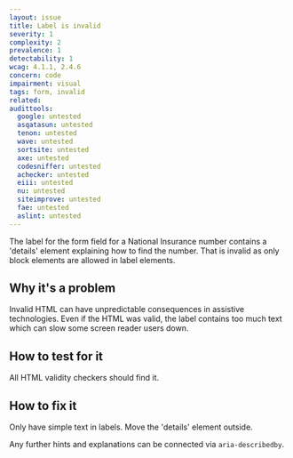 ```yaml
---
layout: issue
title: Label is invalid
severity: 1
complexity: 2
prevalence: 1
detectability: 1
wcag: 4.1.1, 2.4.6
concern: code
impairment: visual
tags: form, invalid
related:
audittools:
  google: untested
  asqatasun: untested
  tenon: untested
  wave: untested
  sortsite: untested
  axe: untested
  codesniffer: untested
  achecker: untested
  eiii: untested
  nu: untested
  siteimprove: untested
  fae: untested
  aslint: untested
---
```


The label for the form field for a National Insurance number contains a 'details' element explaining how to find the number.
That is invalid as only block elements are allowed in label elements.


## Why it's a problem

Invalid HTML can have unpredictable consequences in assistive technologies.
Even if the HTML was valid, the label contains too much text which can slow some screen reader users down.


## How to test for it

All HTML validity checkers should find it.


## How to fix it

Only have simple text in labels. Move the 'details' element outside.

Any further hints and explanations can be connected via `aria-describedby`.
